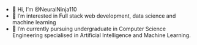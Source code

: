 - 👋 Hi, I’m @NeuralNinja110
- 👀 I’m interested in Full stack web development, data science and machine learning
- 🌱 I’m currently pursuing undergraduate in Computer Science Engineering specialised in Artificial Intelligence and Machine Learning. 





<!---- 💞️ I’m looking to collaborate on Fi
- 📫 How to reach me ...



NeuralNinja110/NeuralNinja110 is a ✨ special ✨ repository because its `README.md` (this file) appears on your GitHub profile.
You can click the Preview link to take a look at your changes.
--->
